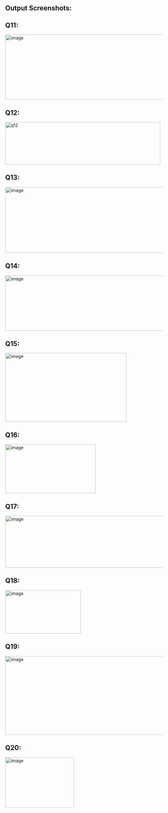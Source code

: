 ## Output Screenshots:

## Q11:
<img width="1214" height="208" alt="image" src="https://github.com/user-attachments/assets/8ed303e0-29c3-4726-b20e-e0e5bfa46874" />

## Q12:
<img width="496" height="136" alt="q12" src="https://github.com/user-attachments/assets/847c9d1c-707c-49a8-96d2-e5e24442a8bf" />

## Q13:
<img width="1318" height="211" alt="image" src="https://github.com/user-attachments/assets/969d8bbd-2a26-40d4-b9e5-42e668067685" />

## Q14:
<img width="1046" height="177" alt="image" src="https://github.com/user-attachments/assets/7be420e4-1dce-4247-8e92-8ccb75f24e1e" />

## Q15:
<img width="388" height="220" alt="image" src="https://github.com/user-attachments/assets/70a207ff-881d-4286-8183-c0d2486f13e5" />

## Q16:
<img width="289" height="157" alt="image" src="https://github.com/user-attachments/assets/1df09cd9-75cf-4521-89ce-201abc1549fe" />

## Q17:
<img width="836" height="166" alt="image" src="https://github.com/user-attachments/assets/26f695c6-4f72-42cf-b90a-bba7898f025f" />

## Q18:
<img width="242" height="139" alt="image" src="https://github.com/user-attachments/assets/6de39f5e-c56f-4a89-834f-d9b88ceb54c0" />

## Q19:
<img width="694" height="252" alt="image" src="https://github.com/user-attachments/assets/f7c34df6-d584-4c39-b8f3-05c6a33a9499" />

## Q20:
<img width="220" height="162" alt="image" src="https://github.com/user-attachments/assets/a0659139-7fd8-4ad0-96f0-6109351c2a1c" />



